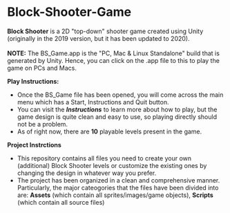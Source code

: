 # Block-Shooter-Game
**Block Shooter** is a  2D "top-down" shooter game created using Unity (originally in the 2019 version, but it has been updated to 2020).<br/><br/>
**NOTE:** The BS_Game.app is the "PC, Mac & Linux Standalone" build that is generated by Unity. Hence, you can click on the .app file to this to play the game on PCs and Macs. 

**Play Instructions:** 
- Once the BS_Game file has been opened, you will come across the main menu which has a Start, Instructions and Quit button. 
- You can visit the ***Instructions*** to learn more about how to play, but the game design is quite clean and easy to use, so playing directly should not be a problem.
- As of right now, there are **10** playable levels present in the game. 

**Project Instrctions**
- This repository contains all files you need to create your own (additional) Block Shooter levels or customize the existing ones by changing the design in whatever way you prefer. 
- The project has been organized in a clean and comprehensive manner. Particularly, the major cateogories that the files have been divided into are: **Assets** (which contain all sprites/images/game objects), **Scripts** (which contain all source files) 
